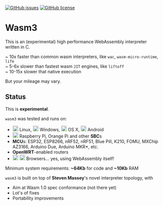 [![GitHub issues](https://img.shields.io/github/issues/vshymanskyy/wasm3.svg)](https://github.com/vshymanskyy/wasm3/issues)
[![GitHub license](https://img.shields.io/badge/license-MIT-blue.svg)](https://github.com/vshymanskyy/wasm3)

# Wasm3
This is an (experimental) high performance WebAssembly interpreter written in C.

~ 10x faster than common wasm interpreters, like `wac`, `wasm-micro-runtime`, `life`  
~ 5-6x slower than fastest wasm `JIT` engines, like `liftoff`  
~ 10-15х slower that native execution  

But your mileage may vary.

## Status

This is **experimental**.

`wasm3` was tested and runs on:
- <img src="https://cdn.rawgit.com/simple-icons/simple-icons/develop/icons/linux.svg" width="18" height="18" /> Linux,
<img src="https://cdn.rawgit.com/simple-icons/simple-icons/develop/icons/windows.svg" width="18" height="18" /> Windows,
<img src="https://cdn.rawgit.com/simple-icons/simple-icons/develop/icons/apple.svg" width="18" height="18" /> OS X,
<img src="https://cdn.rawgit.com/simple-icons/simple-icons/develop/icons/android.svg" width="18" height="18" /> Android
- <img src="https://cdn.rawgit.com/simple-icons/simple-icons/develop/icons/raspberrypi.svg" width="18" height="18" /> Raspberry Pi, Orange Pi and other **SBC**s
- **MCU**s: ESP32, ESP8266, nRF52, nRF51, Blue Pill, K210, FOMU, MXChip AZ3166, Arduino Due, Arduino MKR*, etc.
- **OpenWRT**-enabled routers
- <img src="https://cdn.rawgit.com/simple-icons/simple-icons/develop/icons/googlechrome.svg" width="18" height="18" /> <img src="https://cdn.rawgit.com/simple-icons/simple-icons/develop/icons/mozillafirefox.svg" width="18" height="18" /> Browsers... yes, using WebAssembly itself!

Minimum system requirements: **~64Kb** for code and **~10Kb** RAM

`wasm3` is built on top of **Steven Massey**'s novel interpreter topology, with
- Aim at Wasm 1.0 spec conformance (not there yet)
- Lot's of fixes
- Portability improvements
